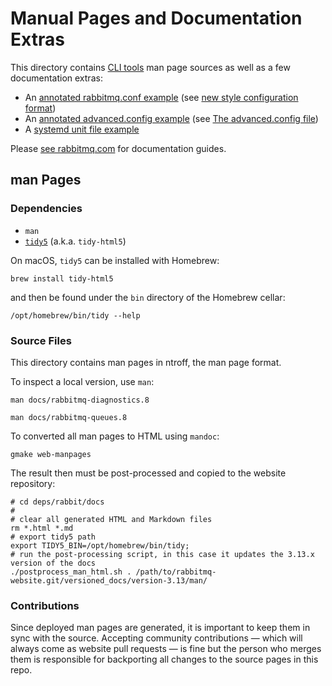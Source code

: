 # Manual Pages and Documentation Extras

This directory contains [CLI tools](https://rabbitmq.com/docs/cli/) man page sources as well as a few documentation extras:

 * An [annotated rabbitmq.conf example](./rabbitmq.conf.example) (see [new style configuration format](https://www.rabbitmq.com/docs/configure#config-file-formats))
 * An [annotated advanced.config example](./advanced.config.example) (see [The advanced.config file](https://www.rabbitmq.com/docs/configure#advanced-config-file))
 * A [systemd unit file example](./rabbitmq-server.service.example)

Please [see rabbitmq.com](https://rabbitmq.com/docs/) for documentation guides.


## man Pages

### Dependencies

 * `man`
 * [`tidy5`](https://binaries.html-tidy.org/) (a.k.a. `tidy-html5`)

On macOS, `tidy5` can be installed with Homebrew:

``` shell
brew install tidy-html5
```

and then be found under the `bin` directory of the Homebrew cellar:

``` shell
/opt/homebrew/bin/tidy --help
```

### Source Files

This directory contains man pages in ntroff, the man page format.

To inspect a local version, use `man`:

``` shell
man docs/rabbitmq-diagnostics.8

man docs/rabbitmq-queues.8
```

To converted all man pages to HTML using `mandoc`:

``` shell
gmake web-manpages
```

The result then must be post-processed and copied to the website repository:

``` shell
# cd deps/rabbit/docs
#
# clear all generated HTML and Markdown files
rm *.html *.md
# export tidy5 path
export TIDY5_BIN=/opt/homebrew/bin/tidy;
# run the post-processing script, in this case it updates the 3.13.x version of the docs
./postprocess_man_html.sh . /path/to/rabbitmq-website.git/versioned_docs/version-3.13/man/
```

### Contributions

Since deployed man pages are generated, it is important to keep them in sync with the source.
Accepting community contributions — which will always come as website pull requests —
is fine but the person who merges them is responsible for backporting all changes
to the source pages in this repo.
